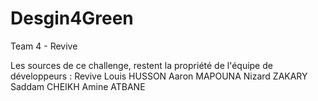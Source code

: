 # Desgin4Green

Team 4 - Revive

Les sources de ce challenge, restent la propriété de l'équipe de développeurs :
Revive
Louis HUSSON
Aaron MAPOUNA
Nizard ZAKARY
Saddam CHEIKH
Amine ATBANE
